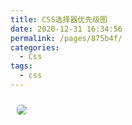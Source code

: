 ```yaml
---
title: CSS选择器优先级图
date: 2020-12-31 16:34:56
permalink: /pages/875b4f/
categories:
  - Css
tags:
  - css
---
```


<img src="https://cdn.jsdelivr.net/gh/yao-zhixiang/CDN/images/css/css-selector.png" style="margin: 10px; border-radius: 5px;" />

<!-- more -->
